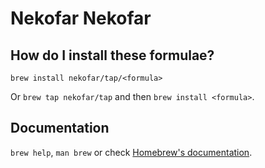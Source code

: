 # Nekofar Nekofar

## How do I install these formulae?
`brew install nekofar/tap/<formula>`

Or `brew tap nekofar/tap` and then `brew install <formula>`.

## Documentation
`brew help`, `man brew` or check [Homebrew's documentation](https://docs.brew.sh).
